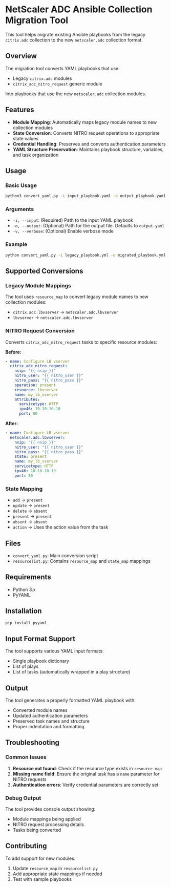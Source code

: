 # NetScaler ADC Ansible Collection Migration Tool

This tool helps migrate existing Ansible playbooks from the legacy `citrix.adc` collection to the new `netscaler.adc` collection format.

## Overview

The migration tool converts YAML playbooks that use:
- Legacy `citrix.adc` modules 
- `citrix_adc_nitro_request` generic module

Into playbooks that use the new `netscaler.adc` collection modules.

## Features

- **Module Mapping**: Automatically maps legacy module names to new collection modules
- **State Conversion**: Converts NITRO request operations to appropriate state values
- **Credential Handling**: Preserves and converts authentication parameters
- **YAML Structure Preservation**: Maintains playbook structure, variables, and task organization

## Usage

### Basic Usage

```bash
python3 convert_yaml.py -i input_playbook.yaml -o output_playbook.yaml
```

### Arguments

- `-i, --input`: (Required) Path to the input YAML playbook
- `-o, --output`: (Optional) Path for the output file. Defaults to `output.yaml`
- `-v, --verbose`: (Optional) Enable verbose mode

### Example

```bash
python convert_yaml.py -i legacy_playbook.yml -o migrated_playbook.yml
```

## Supported Conversions

### Legacy Module Mappings
The tool uses `resource_map` to convert legacy module names to new collection modules:
- `citrix.adc.lbvserver` → `netscaler.adc.lbvserver`
- `lbvserver` → `netscaler.adc.lbvserver`

### NITRO Request Conversion
Converts `citrix_adc_nitro_request` tasks to specific resource modules:

**Before:**
```yaml
- name: Configure LB vserver
  citrix_adc_nitro_request:
    nsip: "{{ nsip }}"
    nitro_user: "{{ nitro_user }}"
    nitro_pass: "{{ nitro_pass }}"
    operation: present
    resource: lbvserver
    name: my_lb_vserver
    attributes:
      servicetype: HTTP
      ipv46: 10.10.10.10
      port: 80
```

**After:**
```yaml
- name: Configure LB vserver
  netscaler.adc.lbvserver:
    nsip: "{{ nsip }}"
    nitro_user: "{{ nitro_user }}"
    nitro_pass: "{{ nitro_pass }}"
    state: present
    name: my_lb_vserver
    servicetype: HTTP
    ipv46: 10.10.10.10
    port: 80
```

### State Mapping
- `add` → `present`
- `update` → `present`
- `delete` → `absent`
- `present` → `present`
- `absent` → `absent`
- `action` → Uses the action value from the task

## Files
- `convert_yaml.py`: Main conversion script
- `resourcelist.py`: Contains `resource_map` and `state_map` mappings

## Requirements

- Python 3.x
- PyYAML

## Installation

```bash
pip install pyyaml
```

## Input Format Support

The tool supports various YAML input formats:
- Single playbook dictionary
- List of plays
- List of tasks (automatically wrapped in a play structure)

## Output

The tool generates a properly formatted YAML playbook with:
- Converted module names
- Updated authentication parameters  
- Preserved task names and structure
- Proper indentation and formatting

## Troubleshooting

### Common Issues

1. **Resource not found**: Check if the resource type exists in `resource_map`
2. **Missing name field**: Ensure the original task has a `name` parameter for NITRO requests
3. **Authentication errors**: Verify credential parameters are correctly set

### Debug Output

The tool provides console output showing:
- Module mappings being applied
- NITRO request processing details
- Tasks being converted

## Contributing

To add support for new modules:
1. Update `resource_map` in `resourcelist.py`
2. Add appropriate state mappings if needed
3. Test with sample playbooks
